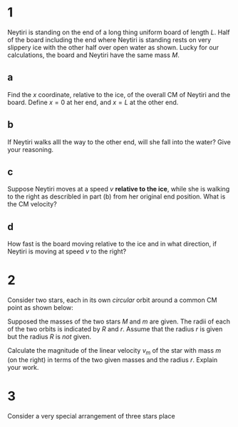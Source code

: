 # 1

Neytiri is standing on the end of a long thing uniform board of length $L$. Half of the board including the end where Neytiri is standing rests on very slippery ice with the other half over open water as shown. Lucky for our calculations, the board and Neytiri have the same mass $M$.

## a

Find the $x$ coordinate, relative to the ice, of the overall CM of Neytiri and the board. Define $x=0$ at her end, and $x=L$ at the other end.

## b

If Neytiri walks alll the way to the other end, will she fall into the water? Give your reasoning.

## c

Suppose Neytiri moves at a speed $v$ **relative to the ice**, while she is walking to the right as describled in part (b) from her original end position. What is the CM velocity?

## d

How fast is the board moving relative to the ice and in what direction, if Neytiri is moving at speed $v$ to the right?

# 2

Consider two stars, each in its own *circular* orbit around a common CM point as shown below:

Supposed the masses of the two stars $M$ and $m$ are given. The radii of each of the two orbits is indicated by $R$ and $r$. Assume that the radius $r$ is given but the radius $R$ is *not* given.

Calculate the magnitude of the linear velocity $v_m$ of the star with mass $m$ (on the right) in terms of the two given masses and the radius $r$. Explain your work.

# 3

Consider a very special arrangement of three stars place 